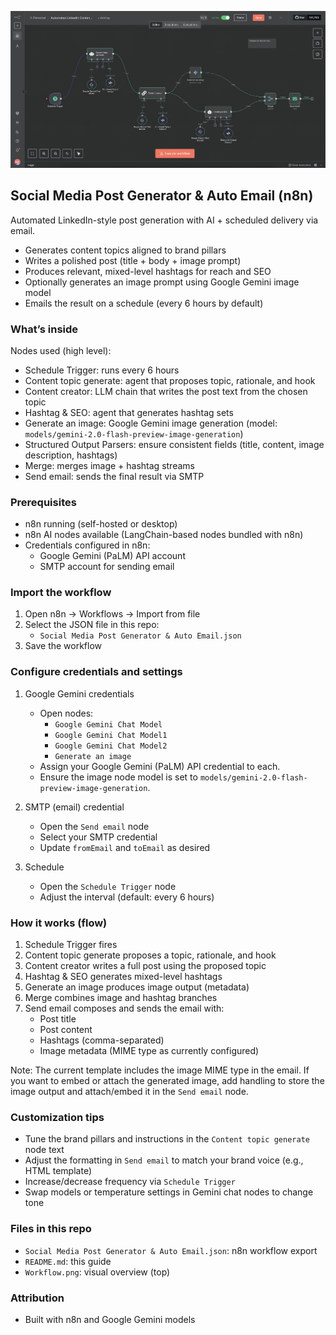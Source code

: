 <p align="center">
  <img src="./Workflow.png" alt="n8n Workflow Overview" width="900" />
</p>

## Social Media Post Generator & Auto Email (n8n)

Automated LinkedIn-style post generation with AI + scheduled delivery via email.

- Generates content topics aligned to brand pillars
- Writes a polished post (title + body + image prompt)
- Produces relevant, mixed-level hashtags for reach and SEO
- Optionally generates an image prompt using Google Gemini image model
- Emails the result on a schedule (every 6 hours by default)

### What’s inside

Nodes used (high level):

- Schedule Trigger: runs every 6 hours
- Content topic generate: agent that proposes topic, rationale, and hook
- Content creator: LLM chain that writes the post text from the chosen topic
- Hashtag & SEO: agent that generates hashtag sets
- Generate an image: Google Gemini image generation (model: `models/gemini-2.0-flash-preview-image-generation`)
- Structured Output Parsers: ensure consistent fields (title, content, image description, hashtags)
- Merge: merges image + hashtag streams
- Send email: sends the final result via SMTP

### Prerequisites

- n8n running (self-hosted or desktop)
- n8n AI nodes available (LangChain-based nodes bundled with n8n)
- Credentials configured in n8n:
  - Google Gemini (PaLM) API account
  - SMTP account for sending email

### Import the workflow

1. Open n8n → Workflows → Import from file
2. Select the JSON file in this repo:
   - `Social Media Post Generator & Auto Email.json`
3. Save the workflow

### Configure credentials and settings

1. Google Gemini credentials
   - Open nodes:
     - `Google Gemini Chat Model`
     - `Google Gemini Chat Model1`
     - `Google Gemini Chat Model2`
     - `Generate an image`
   - Assign your Google Gemini (PaLM) API credential to each.
   - Ensure the image node model is set to `models/gemini-2.0-flash-preview-image-generation`.

2. SMTP (email) credential
   - Open the `Send email` node
   - Select your SMTP credential
   - Update `fromEmail` and `toEmail` as desired

3. Schedule
   - Open the `Schedule Trigger` node
   - Adjust the interval (default: every 6 hours)

### How it works (flow)

1. Schedule Trigger fires
2. Content topic generate proposes a topic, rationale, and hook
3. Content creator writes a full post using the proposed topic
4. Hashtag & SEO generates mixed-level hashtags
5. Generate an image produces image output (metadata)
6. Merge combines image and hashtag branches
7. Send email composes and sends the email with:
   - Post title
   - Post content
   - Hashtags (comma-separated)
   - Image metadata (MIME type as currently configured)

Note: The current template includes the image MIME type in the email. If you want to embed or attach the generated image, add handling to store the image output and attach/embed it in the `Send email` node.

### Customization tips

- Tune the brand pillars and instructions in the `Content topic generate` node text
- Adjust the formatting in `Send email` to match your brand voice (e.g., HTML template)
- Increase/decrease frequency via `Schedule Trigger`
- Swap models or temperature settings in Gemini chat nodes to change tone

### Files in this repo

- `Social Media Post Generator & Auto Email.json`: n8n workflow export
- `README.md`: this guide
- `Workflow.png`: visual overview (top)

### Attribution

- Built with n8n and Google Gemini models
